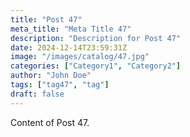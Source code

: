 ```yaml
---
title: "Post 47"
meta_title: "Meta Title 47"
description: "Description for Post 47"
date: 2024-12-14T23:59:31Z
image: "/images/catalog/47.jpg"
categories: ["Category1", "Category2"]
author: "John Doe"
tags: ["tag47", "tag"]
draft: false
---
```


Content of Post 47.
